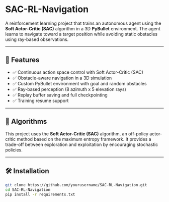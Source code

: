 # SAC-RL-Navigation

A reinforcement learning project that trains an autonomous agent using the **Soft Actor-Critic (SAC)** algorithm in a 3D **PyBullet** environment. The agent learns to navigate toward a target position while avoiding static obstacles using ray-based observations.

---

## 🚀 Features

- ✅ Continuous action space control with Soft Actor-Critic (SAC)
- ✅ Obstacle-aware navigation in a 3D simulation
- ✅ Custom PyBullet environment with goal and random obstacles
- ✅ Ray-based perception (8 azimuth x 5 elevation rays)
- ✅ Replay buffer saving and full checkpointing
- ✅ Training resume support

---

## 🧠 Algorithms

This project uses the **Soft Actor-Critic (SAC)** algorithm, an off-policy actor-critic method based on the maximum entropy framework. It provides a trade-off between exploration and exploitation by encouraging stochastic policies.

---

## 🛠️ Installation

```bash
git clone https://github.com/yourusername/SAC-RL-Navigation.git
cd SAC-RL-Navigation
pip install -r requirements.txt
